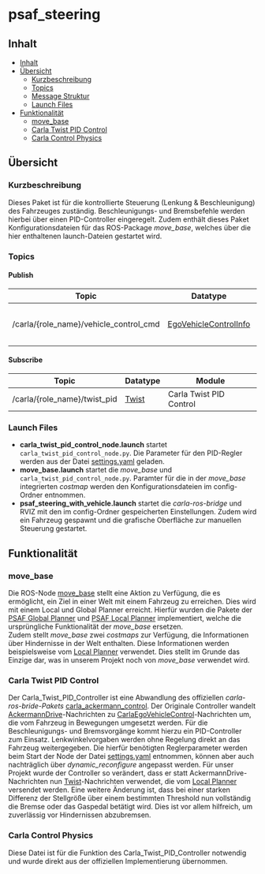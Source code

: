 # psaf_steering

## Inhalt

* [Inhalt](#inhalt)
* [Übersicht](#%c3%9cbersicht)
    * [Kurzbeschreibung](#kurzbeschreibung)
    * [Topics](#topics)
    * [Message Struktur](#message-struktur)
    * [Launch Files](#launch-files)
* [Funktionalität](#funktionalitt)
    * [move_base](#move_base)
    * [Carla Twist PID Control](#carla-twist-pid-control)
    * [Carla Control Physics](#carla-control-physics)
    

## Übersicht
### Kurzbeschreibung
Dieses Paket ist für die kontrollierte Steuerung (Lenkung & Beschleunigung) des Fahrzeuges zuständig. 
Beschleunigungs- und Bremsbefehle werden hierbei über einen PID-Controller eingeregelt. Zudem enthält dieses 
Paket Konfigurationsdateien für das ROS-Package *move_base*, welches über die hier enthaltenen launch-Dateien
gestartet wird.

### Topics
#### Publish
| Topic | Datatype | Module|
| ----------- | ----------- |----------- |
| /carla/{role_name}/vehicle_control_cmd | [EgoVehicleControlInfo](https://carla.readthedocs.io/en/0.9.8/ros_msgs/#egovehiclecontrolinfomsg) | Carla Twist PID Control |

#### Subscribe
| Topic | Datatype | Module|
| ----------- | ----------- |----------- |
|  /carla/{role_name}/twist_pid | [Twist](http://docs.ros.org/en/jade/api/geometry_msgs/html/msg/Twist.html) | Carla Twist PID Control |


### Launch Files
- **carla_twist_pid_control_node.launch** startet ```carla_twist_pid_control_node.py```.  Die Parameter für den PID-Regler werden aus der Datei [settings.yaml](config/settings.yaml) geladen.
- **move_base.launch** startet die *move_base* und ```carla_twist_pid_control_node.py```. Paramter für die in der *move_base* integrierten *costmap* werden den Konfigurationsdateien im config-Ordner entnommen.
- **psaf_steering_with_vehicle.launch** startet die *carla-ros-bridge* und RVIZ mit den im config-Ordner gespeicherten Einstellungen. Zudem wird ein Fahrzeug
gespawnt und die grafische Oberfläche zur manuellen Steuerung gestartet.

## Funktionalität

### move_base
Die ROS-Node [move_base](http://wiki.ros.org/move_base) stellt eine Aktion zu Verfügung, die es ermöglicht, ein Ziel in einer Welt mit einem Fahrzeug zu erreichen.
Dies wird mit einem Local und Global Planner erreicht. Hierfür wurden die Pakete der [PSAF Global Planner](../psaf_global_planner) und [PSAF Local Planner](../psaf_global_planner) implementiert, welche die ursprüngliche Funktionalität der *move_base* ersetzen.  
Zudem stellt *move_base* zwei *costmaps* zur Verfügung, die Informationen über Hindernisse in der Welt enthalten. Diese Informationen werden beispielsweise vom [Local Planner](../psaf_local_planner) verwendet. Dies stellt im Grunde das Einzige dar, was in unserem Projekt noch von *move_base* verwendet wird.

### Carla Twist PID Control
Der Carla_Twist_PID_Controller ist eine Abwandlung des offiziellen *carla-ros-bride-Pakets* [carla_ackermann_control](https://github.com/carla-simulator/ros-bridge/tree/master/carla_ackermann_control). 
Der Originale Controller wandelt [AckermannDrive](http://docs.ros.org/en/api/ackermann_msgs/html/msg/AckermannDrive.html)-Nachrichten zu [CarlaEgoVehicleControl](https://github.com/carla-simulator/ros-bridge/blob/master/carla_ackermann_control/msg/EgoVehicleControlInfo.msg)-Nachrichten um, die vom Fahrzeug in Bewegungen umgesetzt werden. Für die Beschleunigungs- und Bremsvorgänge kommt hierzu ein PID-Controller zum Einsatz. Lenkwinkelvorgaben werden ohne Regelung direkt an das Fahrzeug weitergegeben.
Die hierfür benötigten Reglerparameter werden beim Start der Node der Datei [settings.yaml](config/settings.yaml) entnommen, können aber auch nachträglich über *dynamic_reconfigure* angepasst werden.
Für unser Projekt wurde der Controller so verändert, dass er statt AckermannDrive-Nachrichten nun [Twist](http://docs.ros.org/en/jade/api/geometry_msgs/html/msg/Twist.html)-Nachrichten verwendet, die vom [Local Planner](../psaf_local_planner) versendet werden.
Eine weitere Änderung ist, dass bei einer starken Differenz der Stellgröße über einem bestimmten Threshold nun vollständig die Bremse oder das Gaspedal betätigt wird. Dies ist vor allem hilfreich, um zuverlässig vor Hindernissen abzubremsen.

### Carla Control Physics
Diese Datei ist für die Funktion des Carla_Twist_PID_Controller notwendig und wurde direkt aus der offiziellen Implementierung übernommen.
